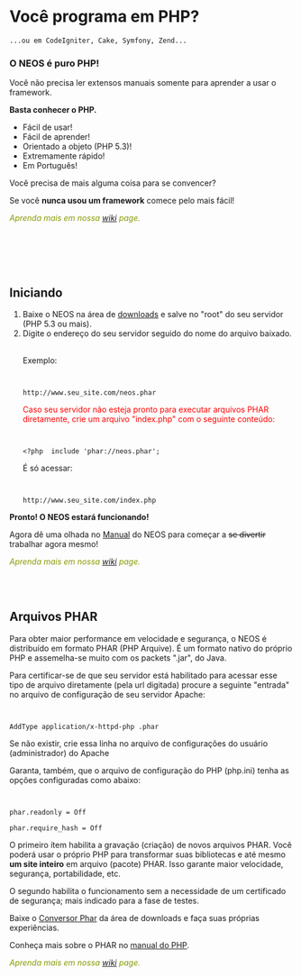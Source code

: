
<h1>Você programa em PHP?</h1>
<p><pre><code>...ou em CodeIgniter, Cake, Symfony, Zend...</code></pre></p>

<h3>O NEOS é <strong>puro</strong> PHP!</h3>

<p>Você não precisa ler extensos manuais somente para aprender a usar o framework.<p>
<strong>Basta conhecer o PHP.</strong>

<ul>
<li>Fácil de usar!</li>
<li>Fácil de aprender!</li>
<li>Orientado a objeto (PHP 5.3)!</li>
<li>Extremamente rápido!</li>
<li>Em Português!</li>
</ul>

<p>Você precisa de mais alguma coisa para se convencer?</p>
<p>Se você <strong>nunca usou um framework</strong> comece pelo mais fácil!</p>

<p><i><font color='#890'>Aprenda mais em nossa <a href='http://code.google.com/p/neos-php-framework/wiki'>wiki</a> page.</font></i></p>
<br>
<br>
<br>
<br>
<h2>Iniciando</h2>

<ol>
<li>Baixe o NEOS na área de <a href='http://code.google.com/p/neos-php-framework/downloads/list'>downloads</a> e salve no "root" do seu servidor (PHP 5.3 ou mais).</li>
<li>Digite o endereço do seu servidor seguido do nome do arquivo baixado.<br>
<br>
<p>Exemplo:</p>
<pre><code><br>
http://www.seu_site.com/neos.phar</code></pre>

<p><font color='#F00'>Caso seu servidor não esteja pronto para executar arquivos PHAR diretamente, crie um arquivo "index.php" com o seguinte conteúdo:</font></p>

<pre><code><br>
&lt;?php  include 'phar://neos.phar';</code></pre>

<p>É só acessar:</p>
<pre><code><br>
http://www.seu_site.com/index.php</code></pre>

</li>

</ol>

<p><strong>Pronto! O NEOS estará funcionando!</strong></p>
<p>Agora dê uma olhada no <a href='http://neos-php-framework.googlecode.com/files/manual.pdf'>Manual</a> do NEOS para começar a <strike>se divertir</strike> trabalhar agora mesmo!</p>

<p><i><font color='#890'>Aprenda mais em nossa <a href='http://code.google.com/p/neos-php-framework/wiki'>wiki</a> page.</font></i></p>
<br>
<br>
<h2>Arquivos PHAR</h2>

<p>Para obter maior performance em velocidade e segurança, o NEOS é distribuído em formato PHAR (PHP Arquive). É um formato nativo do próprio PHP e assemelha-se muito com os packets ".jar", do Java.</p>
<p>Para certificar-se de que seu servidor está habilitado para acessar esse tipo de arquivo diretamente (pela url digitada) procure a seguinte "entrada" no arquivo de configuração de seu servidor Apache:</p>
<pre><code><br>
AddType application/x-httpd-php .phar</code></pre>
<p>Se não existir, crie essa linha no arquivo de configurações do usuário (administrador) do Apache</p>
<p>Garanta, também, que o arquivo de configuração do PHP (php.ini) tenha as opções configuradas como abaixo:</p>

<pre><code><br>
phar.readonly = Off<br>
phar.require_hash = Off</code></pre>


<p>O primeiro ítem habilita a gravação (criação) de novos arquivos PHAR. Você poderá usar o próprio PHP para transformar suas bibliotecas e até mesmo <b>um site inteiro</b> em arquivo (pacote) PHAR. Isso garante maior velocidade, segurança, portabilidade, etc.</p>
<p>O segundo habilita o funcionamento sem a necessidade de um certificado de segurança; mais indicado para a fase de testes.</p>
<p>Baixe o <a href='http://neos-php-framework.googlecode.com/files/make.phar'>Conversor Phar</a> da área de downloads e faça suas próprias experiências.</p>
<p>Conheça mais sobre o PHAR no <a href='http://br.php.net/manual/pt_BR/book.phar.php'>manual do PHP</a>.</p>

<p><i><font color='#890'>Aprenda mais em nossa <a href='http://code.google.com/p/neos-php-framework/wiki'>wiki</a> page.</font></i></p>
